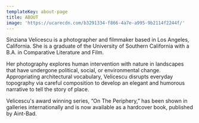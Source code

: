 ```yaml
---
templateKey: about-page
title: ABOUT
image: 'https://ucarecdn.com/b3291334-f866-4a7e-a995-9b2114f2244f/'
---
```

Sinziana Velicescu is a photographer and filmmaker based in Los Angeles, California. She is a graduate of the University of Southern California with a B.A. in Comparative Literature and Film.

Her photography explores human intervention with nature in landscapes that have undergone political, social, or environmental change. Appropriating architectural vocabulary, Velicescu disrupts everyday topography via careful composition to develop an elegant and humorous narrative to tell the story of place.

Velicescu's award winning series, “On The Periphery,” has been shown in galleries internationally and is now available as a hardcover book, published by Aint-Bad.
